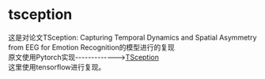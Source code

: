 # tsception
这是对论文TSception: Capturing Temporal Dynamics and Spatial Asymmetry from EEG for Emotion Recognition的模型进行的复现  
原文使用Pytorch实现------------->[TSception](https://github.com/yi-ding-cs/TSception)  
这里使用tensorflow进行复现。
